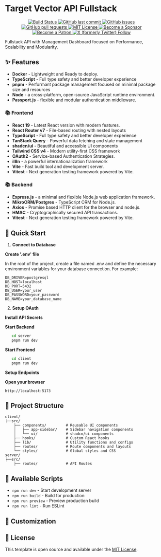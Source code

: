 # Target Vector API Fullstack

<p align="center">
    <a href="https://github.com/Voidware-Prohibited/targetvector-api-fullstack/commits/master">
    <img src="https://vercelbadge.vercel.app/api/Voidware-Prohibited/targetvector-api-fullstack?plastic"
         alt="Build Status">
    </a>
    <a href="https://github.com/Voidware-Prohibited/targetvector-api-fullstack/commits/master">
    <img src="https://img.shields.io/github/last-commit/Voidware-Prohibited/targetvector-api-fullstack.svg?style=flat-square&logo=github&logoColor=white"
         alt="GitHub last commit">
    </a>
    <a href="https://github.com/Voidware-Prohibited/targetvector-api-fullstack/issues">
    <img src="https://img.shields.io/github/issues-raw/Voidware-Prohibited/targetvector-api-fullstack.svg?style=flat-square&logo=github&logoColor=white"
         alt="GitHub issues">
    </a>
    <a href="https://github.com/Voidware-Prohibited/targetvector-api-fullstack/pulls">
    <img src="https://img.shields.io/github/issues-pr-raw/Voidware-Prohibited/targetvector-api-fullstack.svg?style=flat-square&logo=github&logoColor=white"
         alt="GitHub pull requests">
    </a>
    <a href="https://github.com/Voidware-Prohibited/targetvector-api-fullstack/blob/master/LICENSE">
    <img src="https://img.shields.io/badge/License-MIT-yellow.svg"
         alt="MIT License">
    </a>
    <a href="https://github.com/sponsors/colorindarkness">
    <img src="https://img.shields.io/github/sponsors/colorindarkness.svg?style=flat-square&logo=github&logoColor=white"
         alt="Become a Sponsor">
    </a>
    <a href="https://www.patreon.com/colorindarkness">
    <img src="https://img.shields.io/endpoint.svg?url=https%3A%2F%2Fshieldsio-patreon.vercel.app%2Fapi%3Fusername%3Dcolorindarkness%26type%3Dpatrons&style=flat"
         alt="Become a Patron">
    </a>
    <a href="https://www.x.com/voidwarex">
    <img alt="X (formerly Twitter) Follow" src="https://img.shields.io/twitter/follow/voidwarex?style=flat&logo=x">
     </a>
</p>

Fullstack API with Management Dashboard focused on Performance, Scalability and Modularity.

## ✨ Features

- **Docker** -  Lightweight and Ready to deploy.
- **TypeScript** - Full type safety and better developer experience
- **pnpm** - Performant package management focused on minimal package size and resources
- **Node** -  a cross-platform, open-source JavaScript runtime environment.
- **Passport.js** - flexible and modular authentication middleware.

### 📚 Frontend

- **React 19** - Latest React version with modern features.
- **React Router v7** - File-based routing with nested layouts
- **TypeScript** - Full type safety and better developer experience
- **TanStack Query** - Powerful data fetching and state management
- **shadcn/ui** - Beautiful and accessible UI components
- **Tailwind CSS v4** - Modern utility-first CSS framework
- **OAuth2** - Service-based Authentication Strategies.
- **il8n** - a powerful internationalization framework
- **Vite** - Fast build tool and development server.
- **Vitest** - Next generation testing framework powered by Vite.

### 📚 Backend

- **Express.js** - a minimal and flexible Node.js web application framework.
- **MikroORM/Postgres** - TypeScript ORM for Node.js.
- **Axios** - Promise based HTTP client for the browser and node.js.
- **HMAC** - Cryptographically secured API transactions.
- **Vitest** - Next generation testing framework powered by Vite.

## 🚀 Quick Start

1. **Connect to Database**

**Create '.env' file**

In the root of the project, create a file named .env and define the necessary environment variables for your database connection. For example:
```
DB_DRIVER=postgresql
DB_HOST=localhost
DB_PORT=5432
DB_USER=your_user
DB_PASSWORD=your_password
DB_NAME=your_database_name
```

2. **Setup OAuth**

**Install API Secrets**

**Start Backend**
```bash
   cd server
   pnpm run dev
   ```

**Start Frontend**
```bash
   cd client
   pnpm run dev
   ```
**Setup Endpoints**

**Open your browser**
   ```
   http://localhost:5173
   ```

## 📁 Project Structure

```
client/
├──src/
    ├── components/         # Reusable UI components
    │   ├── app-sidebar/    # Sidebar navigation components
    │   └── ui/             # shadcn/ui components
    ├── hooks/              # Custom React hooks
    ├── lib/                # Utility functions and configs
    ├── routes/             # Route components and layouts
    └── styles/             # Global styles and CSS
server/
├──src/
    ├── routes/             # API Routes

```

## 🔧 Available Scripts

- `npm run dev` - Start development server
- `npm run build` - Build for production
- `npm run preview` - Preview production build
- `npm run lint` - Run ESLint

## 🎨 Customization


## 📄 License

This template is open source and available under the [MIT License](LICENSE).
